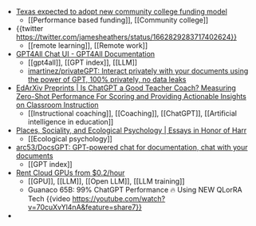 - [Texas expected to adopt new community college funding model](https://www.insidehighered.com/news/institutions/community-colleges/2023/06/02/texas-expected-adopt-new-community-college-funding)
	- [[Performance based funding]], [[Community college]]
- {{twitter https://twitter.com/jamesheathers/status/1662829283717402624}}
	- [[remote learning]], [[Remote work]]
- [GPT4All Chat UI - GPT4All Documentation](https://docs.gpt4all.io/gpt4all_chat.html#localdocs-beta-plugin-chat-with-your-data)
	- [[gpt4all]], [[GPT index]], [[LLM]]
	- [imartinez/privateGPT: Interact privately with your documents using the power of GPT, 100% privately, no data leaks](https://github.com/imartinez/privateGPT)
- [EdArXiv Preprints | Is ChatGPT a Good Teacher Coach? Measuring Zero-Shot Performance For Scoring and Providing Actionable Insights on Classroom Instruction](https://edarxiv.org/5vrby/)
	- [[Instructional coaching]], [[Coaching]], [[ChatGPT]], [[Artificial intelligence in education]]
- [Places, Sociality, and Ecological Psychology | Essays in Honor of Harr](https://www.taylorfrancis.com/books/edit/10.4324/9781003259244/places-sociality-ecological-psychology-manuel-heras-escribano-miguel-segundo-ortin-vicente-raja)
	- [[Ecological psychology]]
- [arc53/DocsGPT: GPT-powered chat for documentation, chat with your documents](https://github.com/arc53/DocsGPT)
	- [[GPT index]]
- [Rent Cloud GPUs from $0.2/hour](https://www.runpod.io/)
	- [[GPU]], [[LLM]], [[Open LLM]], [[LLM training]]
	- Guanaco 65B: 99% ChatGPT Performance 🔥 Using NEW QLorRA Tech {{video https://youtube.com/watch?v=70cuXvYl4nA&feature=share7}}
-